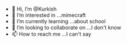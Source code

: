 - 👋 Hi, I’m @Kurkish
- 👀 I’m interested in ...mimecraft
- 🌱 I’m currently learning ...about school
- 💞️ I’m looking to collaborate on ...I don't know
- 📫 How to reach me ...I can't say

<!---
Kurkish/Kurkish is a ✨ special ✨ repository because its `README.md` (this file) appears on your GitHub profile.
You can click the Preview link to take a look at your changes.
--->
